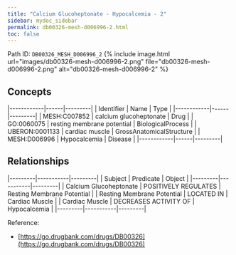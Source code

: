 ```yaml
---
title: "Calcium Glucoheptonate - Hypocalcemia - 2"
sidebar: mydoc_sidebar
permalink: db00326-mesh-d006996-2.html
toc: false 
---
```



Path ID: `DB00326_MESH_D006996_2`
{% include image.html url="images/db00326-mesh-d006996-2.png" file="db00326-mesh-d006996-2.png" alt="db00326-mesh-d006996-2" %}

## Concepts

|------------|------|---------|
| Identifier | Name | Type    |
|------------|------|---------|
| MESH:C007852 | calcium glucoheptonate | Drug |
| GO:0060075 | resting membrane potential | BiologicalProcess |
| UBERON:0001133 | cardiac muscle | GrossAnatomicalStructure |
| MESH:D006996 | Hypocalcemia | Disease |
|------------|------|---------|

## Relationships

|---------|-----------|---------|
| Subject | Predicate | Object  |
|---------|-----------|---------|
| Calcium Glucoheptonate | POSITIVELY REGULATES | Resting Membrane Potential |
| Resting Membrane Potential | LOCATED IN | Cardiac Muscle |
| Cardiac Muscle | DECREASES ACTIVITY OF | Hypocalcemia |
|---------|-----------|---------|

Reference: 
  - [https://go.drugbank.com/drugs/DB00326](https://go.drugbank.com/drugs/DB00326)

